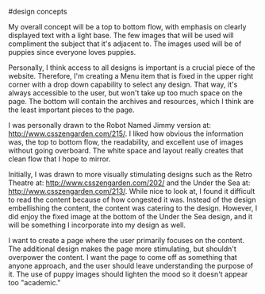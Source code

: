 #design concepts

My overall concept will be a top to bottom flow, with emphasis on clearly displayed text with a light base. The few images that will be used will compliment the subject that it's adjacent to. The images used will be of puppies since everyone loves puppies. 

Personally, I think access to all designs is important is a crucial piece of the website. Therefore, I'm creating a Menu item that is fixed in the upper right corner with a drop down capability to select any design. That way, it's always accessible to the user, but won't take up too much space on the page. The bottom will contain the archives and resources, which I think are the least important pieces to the page. 

I was personally drawn to the Robot Named Jimmy version at: http://www.csszengarden.com/215/. I liked how obvious the information was, the top to bottom flow, the readability, and excellent use of images without going overboard. The white space and layout really creates that clean flow that I hope to mirror. 

Initially, I was drawn to more visually stimulating designs such as the Retro Theatre at: http://www.csszengarden.com/202/ and the Under the Sea at: http://www.csszengarden.com/213/. While nice to look at, I found it difficult to read the content because of how congested it was. Instead of the design embellishing the content, the content was catering to the design. However, I did enjoy the fixed image at the bottom of the Under the Sea design, and it will be something I incorporate into my design as well. 

I want to create a page where the user primarily focuses on the content. The additional design makes the page more stimulating, but shouldn't overpower the content. I want the page to come off as something that anyone approach, and the user should leave understanding the purpose of it. The use of puppy images should lighten the mood so it doesn't appear too "academic." 